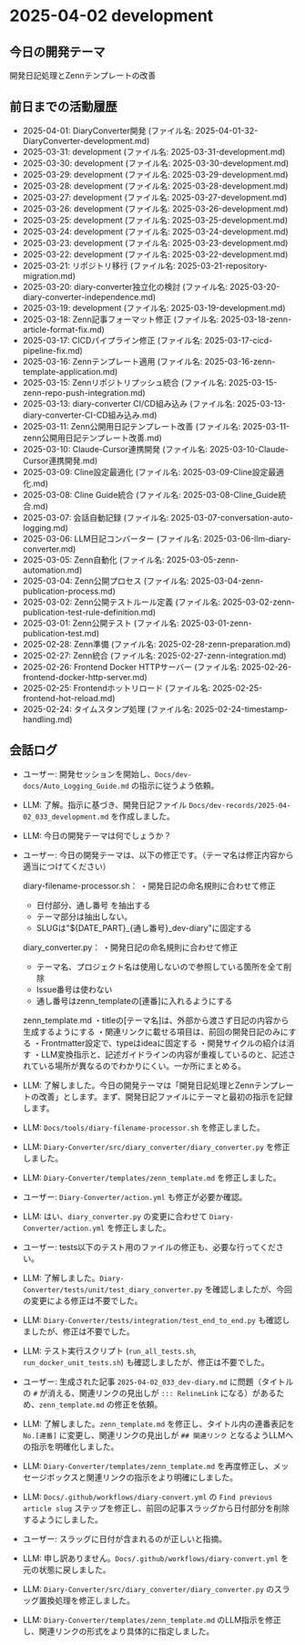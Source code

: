 # 2025-04-02 development

## 今日の開発テーマ

開発日記処理とZennテンプレートの改善

## 前日までの活動履歴

* 2025-04-01: DiaryConverter開発 (ファイル名: 2025-04-01-32-DiaryConverter-development.md)
* 2025-03-31: development (ファイル名: 2025-03-31-development.md)
* 2025-03-30: development (ファイル名: 2025-03-30-development.md)
* 2025-03-29: development (ファイル名: 2025-03-29-development.md)
* 2025-03-28: development (ファイル名: 2025-03-28-development.md)
* 2025-03-27: development (ファイル名: 2025-03-27-development.md)
* 2025-03-26: development (ファイル名: 2025-03-26-development.md)
* 2025-03-25: development (ファイル名: 2025-03-25-development.md)
* 2025-03-24: development (ファイル名: 2025-03-24-development.md)
* 2025-03-23: development (ファイル名: 2025-03-23-development.md)
* 2025-03-22: development (ファイル名: 2025-03-22-development.md)
* 2025-03-21: リポジトリ移行 (ファイル名: 2025-03-21-repository-migration.md)
* 2025-03-20: diary-converter独立化の検討 (ファイル名: 2025-03-20-diary-converter-independence.md)
* 2025-03-19: development (ファイル名: 2025-03-19-development.md)
* 2025-03-18: Zenn記事フォーマット修正 (ファイル名: 2025-03-18-zenn-article-format-fix.md)
* 2025-03-17: CICDパイプライン修正 (ファイル名: 2025-03-17-cicd-pipeline-fix.md)
* 2025-03-16: Zennテンプレート適用 (ファイル名: 2025-03-16-zenn-template-application.md)
* 2025-03-15: Zennリポジトリプッシュ統合 (ファイル名: 2025-03-15-zenn-repo-push-integration.md)
* 2025-03-13: diary-converter CI/CD組み込み (ファイル名: 2025-03-13-diary-converter-CI-CD組み込み.md)
* 2025-03-11: Zenn公開用日記テンプレート改善 (ファイル名: 2025-03-11-zenn公開用日記テンプレート改善.md)
* 2025-03-10: Claude-Cursor連携開発 (ファイル名: 2025-03-10-Claude-Cursor連携開発.md)
* 2025-03-09: Cline設定最適化 (ファイル名: 2025-03-09-Cline設定最適化.md)
* 2025-03-08: Cline Guide統合 (ファイル名: 2025-03-08-Cline_Guide統合.md)
* 2025-03-07: 会話自動記録 (ファイル名: 2025-03-07-conversation-auto-logging.md)
* 2025-03-06: LLM日記コンバーター (ファイル名: 2025-03-06-llm-diary-converter.md)
* 2025-03-05: Zenn自動化 (ファイル名: 2025-03-05-zenn-automation.md)
* 2025-03-04: Zenn公開プロセス (ファイル名: 2025-03-04-zenn-publication-process.md)
* 2025-03-02: Zenn公開テストルール定義 (ファイル名: 2025-03-02-zenn-publication-test-rule-definition.md)
* 2025-03-01: Zenn公開テスト (ファイル名: 2025-03-01-zenn-publication-test.md)
* 2025-02-28: Zenn準備 (ファイル名: 2025-02-28-zenn-preparation.md)
* 2025-02-27: Zenn統合 (ファイル名: 2025-02-27-zenn-integration.md)
* 2025-02-26: Frontend Docker HTTPサーバー (ファイル名: 2025-02-26-frontend-docker-http-server.md)
* 2025-02-25: Frontendホットリロード (ファイル名: 2025-02-25-frontend-hot-reload.md)
* 2025-02-24: タイムスタンプ処理 (ファイル名: 2025-02-24-timestamp-handling.md)

## 会話ログ

- ユーザー: 開発セッションを開始し、`Docs/dev-docs/Auto_Logging_Guide.md` の指示に従うよう依頼。
- LLM: 了解。指示に基づき、開発日記ファイル `Docs/dev-records/2025-04-02_033_development.md` を作成しました。
- LLM: 今日の開発テーマは何でしょうか？
- ユーザー: 今日の開発テーマは、以下の修正です。（テーマ名は修正内容から適当につけてください）

  diary-filename-processor.sh：
  ・開発日記の命名規則に合わせて修正
     - 日付部分、通し番号 を抽出する
     - テーマ部分は抽出しない。
     - SLUGは"${DATE_PART}_{通し番号}_dev-diary"に固定する

  diary_converter.py：
  ・開発日記の命名規則に合わせて修正
     - テーマ名、プロジェクト名は使用しないので参照している箇所を全て削除
     - Issue番号は使わない
     - 通し番号はzenn_templateの[連番]に入れるようにする

  zenn_template.md
  ・titleの[テーマ名]は、外部から渡さず日記の内容から生成するようにする
  ・関連リンクに載せる項目は、前回の開発日記のみにする
  ・Frontmatter設定で、typeはideaに固定する
  ・開発サイクルの紹介は消す
  ・LLM変換指示と、記述ガイドラインの内容が重複しているのと、記述されている場所が異なるのでわかりにくい。一か所にまとめる。
- LLM: 了解しました。今日の開発テーマは「開発日記処理とZennテンプレートの改善」とします。まず、開発日記ファイルにテーマと最初の指示を記録します。
- LLM: `Docs/tools/diary-filename-processor.sh` を修正しました。
- LLM: `Diary-Converter/src/diary_converter/diary_converter.py` を修正しました。
- LLM: `Diary-Converter/templates/zenn_template.md` を修正しました。
- ユーザー: `Diary-Converter/action.yml` も修正が必要か確認。
- LLM: はい、`diary_converter.py` の変更に合わせて `Diary-Converter/action.yml` を修正しました。
- ユーザー: tests以下のテスト用のファイルの修正も、必要な行ってください。
- LLM: 了解しました。`Diary-Converter/tests/unit/test_diary_converter.py` を確認しましたが、今回の変更による修正は不要でした。
- LLM: `Diary-Converter/tests/integration/test_end_to_end.py` も確認しましたが、修正は不要でした。
- LLM: テスト実行スクリプト (`run_all_tests.sh`, `run_docker_unit_tests.sh`) も確認しましたが、修正は不要でした。
- ユーザー: 生成された記事 `2025-04-02_033_dev-diary.md` に問題（タイトルの `#` が消える、関連リンクの見出しが `::: RelineLink` になる）があるため、`zenn_template.md` の修正を依頼。
- LLM: 了解しました。`zenn_template.md` を修正し、タイトル内の連番表記を `No.[連番]` に変更し、関連リンクの見出しが `## 関連リンク` となるようLLMへの指示を明確化しました。
- LLM: `Diary-Converter/templates/zenn_template.md` を再度修正し、メッセージボックスと関連リンクの指示をより明確にしました。
- LLM: `Docs/.github/workflows/diary-convert.yml` の `Find previous article slug` ステップを修正し、前回の記事スラッグから日付部分を削除するようにしました。
- ユーザー: スラッグに日付が含まれるのが正しいと指摘。
- LLM: 申し訳ありません。`Docs/.github/workflows/diary-convert.yml` を元の状態に戻しました。
- LLM: `Diary-Converter/src/diary_converter/diary_converter.py` のスラッグ置換処理を修正しました。
- LLM: `Diary-Converter/templates/zenn_template.md` のLLM指示を修正し、関連リンクの形式をより具体的に指定しました。
